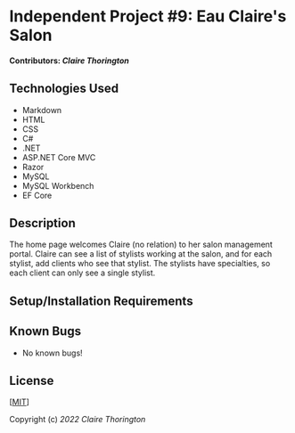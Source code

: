 # Independent Project #9: Eau Claire's Salon

#### Contributors: _**Claire Thorington**_

## Technologies Used

* Markdown
* HTML
* CSS
* C#
* .NET
* ASP.NET Core MVC
* Razor
* MySQL
* MySQL Workbench
* EF Core

## Description

The home page welcomes Claire (no relation) to her salon management portal. Claire can see a list of stylists working at the salon, and for each stylist, add clients who see that stylist. The stylists have specialties, so each client can only see a single stylist.

## Setup/Installation Requirements






## Known Bugs

* No known bugs!


## License

[<a href=LICENSE>MIT</a>]

Copyright (c) _2022_ _Claire Thorington_


